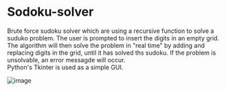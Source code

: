 # Sodoku-solver

Brute force sudoku solver which are using a recursive function to solve a suduko problem. The user is prompted to insert the digits in an empty grid. The algorithm will then solve the problem in "real time" by adding and replacing digits in the grid, until it has solved ths sudoku. If the problem is unsolvable, an error messagde will occur.  
Python's Tkinter is used as a simple GUI.

![image](https://user-images.githubusercontent.com/96311805/183865545-16a8c53a-50ae-474e-a88e-5c33773ec350.png)

